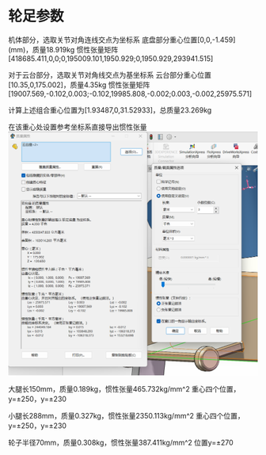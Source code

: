 # 轮足参数

机体部分，选取关节对角连线交点为坐标系
底盘部分重心位置[0,0,-1.459] (mm)，质量18.919kg
惯性张量矩阵[418685.411,0,0;0,195009.101,1950.929;0,1950.929,293941.515]

对于云台部分，选取关节对角线交点为基坐标系
云台部分重心位置[10.35,0,175.002]，质量4.35kg
惯性张量矩阵
[19007.569,-0.102,0.003;-0.102,19985.808,-0.002;0.003,-0.002,25975.571]

计算上述组合重心位置为[1.93487,0,31.52933]，总质量23.269kg

在该重心处设置参考坐标系直接导出惯性张量
![image-20240926120438596](README.assets/image-20240926120438596.png)

大腿长150mm，质量0.189kg，惯性张量465.732kg/mm^2
重心四个位置，y=±250，y=±230

小腿长288mm，质量0.327kg，惯性张量2350.113kg/mm^2
重心四个位置，y=±250，y=±230

轮子半径70mm，质量0.308kg，惯性张量387.411kg/mm^2
位置y=±270
